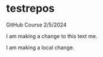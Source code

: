 # testrepos
GitHub Course 2/5/2024

I am making a change to this text me.

I am making a local change. 
